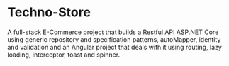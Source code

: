 # Techno-Store
A full-stack E-Commerce project that builds a Restful API ASP.NET Core using generic repository and specification patterns, autoMapper, identity and validation and an Angular project that deals with it using routing, lazy loading, interceptor, toast and spinner.
